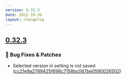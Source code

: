 ```yaml
---
version: 0.32.3
date: 2022-10-26
layout: changelog
---
```

## [0.32.3](#0.32.3)
### 🐛 Bug Fixes & Patches

- Selected version in setting is not saved ([cc21e9a2789425f698c7158bc087be0590026502](https://github.com/Voxelum/x-minecraft-launcher/commit/cc21e9a2789425f698c7158bc087be0590026502))